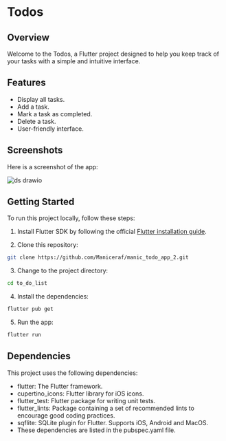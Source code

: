 # Todos

## Overview

Welcome to the Todos, a Flutter project designed to help you keep track of your tasks with a simple and intuitive interface.

## Features

- Display all tasks.
- Add a task.
- Mark a task as completed.
- Delete a task.
- User-friendly interface.

## Screenshots

Here is a screenshot of the app:

![ds drawio](https://github.com/Maniceraf/manic_todo_app_2/assets/78252870/cd5f7d0c-5b87-49e6-a3b7-3654b5053558)

## Getting Started

To run this project locally, follow these steps:

1. Install Flutter SDK by following the official [Flutter installation guide](https://flutter.dev/docs/get-started/install).

2. Clone this repository:

```bash
git clone https://github.com/Maniceraf/manic_todo_app_2.git
```

3. Change to the project directory:

```bash
cd to_do_list
```

4. Install the dependencies:

```bash
flutter pub get
```

5. Run the app:

```bash
flutter run
```

## Dependencies

This project uses the following dependencies:

- flutter: The Flutter framework.
- cupertino_icons: Flutter library for iOS icons.
- flutter_test: Flutter package for writing unit tests.
- flutter_lints: Package containing a set of recommended lints to encourage good coding practices.
- sqflite: SQLite plugin for Flutter. Supports iOS, Android and MacOS.
- These dependencies are listed in the pubspec.yaml file.

